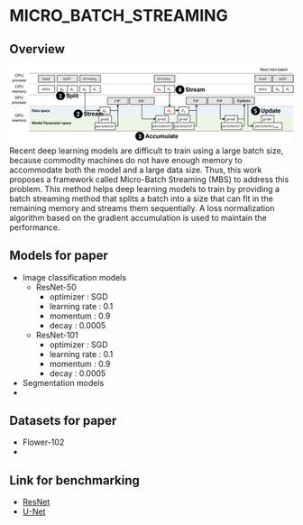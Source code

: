 # MICRO_BATCH_STREAMING

## Overview
![Overview of MBS](./figures/training_process_of_mbs.png)
Recent deep learning models are difficult to train using a large batch size, because commodity machines do not have enough memory to accommodate both the model and a large data size. Thus, this work proposes a framework called Micro-Batch Streaming (MBS) to address this problem. This method helps deep learning models to train by providing a batch streaming method that splits a batch into a size that can fit in the remaining memory and streams them sequentially. A loss normalization algorithm based on the gradient accumulation is used to maintain the performance.

## Models for paper
- Image classification models
    - ResNet-50
        - optimizer : SGD
        - learning rate : 0.1
        - momentum : 0.9
        - decay : 0.0005
    - ResNet-101
        - optimizer : SGD
        - learning rate : 0.1
        - momentum : 0.9
        - decay : 0.0005
- Segmentation models
- 

## Datasets for paper
- Flower-102
- 

## Link for benchmarking
- [ResNet](./benchmark/hw_resnet/)
- [U-Net](./benchmark/unet/)